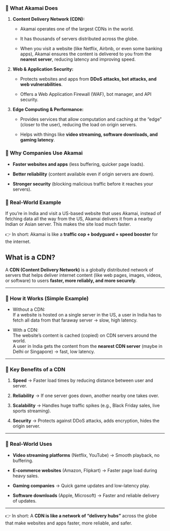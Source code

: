 
### 🔹 What Akamai Does

1. **Content Delivery Network (CDN):**
    
    - Akamai operates one of the largest CDNs in the world.
        
    - It has thousands of servers distributed across the globe.
        
    - When you visit a website (like Netflix, Airbnb, or even some banking apps), Akamai ensures the content is delivered to you from the **nearest server**, reducing latency and improving speed.
        
2. **Web & Application Security:**
    
    - Protects websites and apps from **DDoS attacks, bot attacks, and web vulnerabilities**.
        
    - Offers a Web Application Firewall (WAF), bot manager, and API security.
        
3. **Edge Computing & Performance:**
    
    - Provides services that allow computation and caching at the “edge” (closer to the user), reducing the load on origin servers.
        
    - Helps with things like **video streaming, software downloads, and gaming latency**.
        

### 🔹 Why Companies Use Akamai

- **Faster websites and apps** (less buffering, quicker page loads).
    
- **Better reliability** (content available even if origin servers are down).
    
- **Stronger security** (blocking malicious traffic before it reaches your servers).
    

### 🔹 Real-World Example

If you’re in India and visit a US-based website that uses Akamai, instead of fetching data all the way from the US, Akamai delivers it from a nearby Indian or Asian server. This makes the site load much faster.

👉 In short: Akamai is like a **traffic cop + bodyguard + speed booster** for the internet.

## What is a CDN?

A **CDN (Content Delivery Network)** is a globally distributed network of servers that helps deliver internet content (like web pages, images, videos, or software) to users **faster, more reliably, and more securely**.

---

### 🔹 How it Works (Simple Example)

- Without a CDN:  
    If a website is hosted on a single server in the US, a user in India has to fetch all data from that faraway server → slow, high latency.
    
- With a CDN:  
    The website’s content is cached (copied) on CDN servers around the world.  
    A user in India gets the content from the **nearest CDN server** (maybe in Delhi or Singapore) → fast, low latency.
    

---

### 🔹 Key Benefits of a CDN

1. **Speed** → Faster load times by reducing distance between user and server.
    
2. **Reliability** → If one server goes down, another nearby one takes over.
    
3. **Scalability** → Handles huge traffic spikes (e.g., Black Friday sales, live sports streaming).
    
4. **Security** → Protects against DDoS attacks, adds encryption, hides the origin server.
    

---

### 🔹 Real-World Uses

- **Video streaming platforms** (Netflix, YouTube) → Smooth playback, no buffering.
    
- **E-commerce websites** (Amazon, Flipkart) → Faster page load during heavy sales.
    
- **Gaming companies** → Quick game updates and low-latency play.
    
- **Software downloads** (Apple, Microsoft) → Faster and reliable delivery of updates.
    

---

👉 In short: A **CDN is like a network of “delivery hubs”** across the globe that make websites and apps faster, more reliable, and safer.